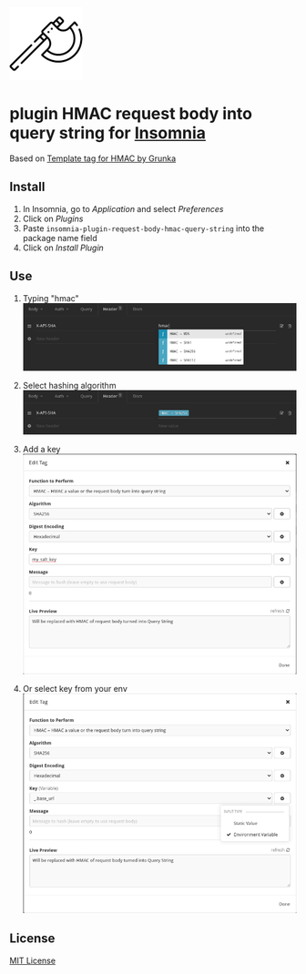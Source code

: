 ![Icon](./images/icon.png) 
# plugin HMAC request body into query string for [Insomnia](https://insomnia.rest)

Based on [Template tag for HMAC by Grunka](https://github.com/grunka/insomnia-plugin-request-body-hmac)

## Install

1. In Insomnia, go to _Application_ and select _Preferences_
2. Click on _Plugins_
3. Paste `insomnia-plugin-request-body-hmac-query-string` into the package name field
4. Click on _Install Plugin_


## Use
1. Typing "hmac"
   ![Screenshot](./images/screen1.png)

2. Select hashing algorithm
   ![Screenshot](./images/screen2.png)

3. Add a key
   ![Screenshot](./images/screen3.png)

4. Or select key from your env
   ![Screenshot](./images/screen4.png)


## License

[MIT License](./LICENSE)
